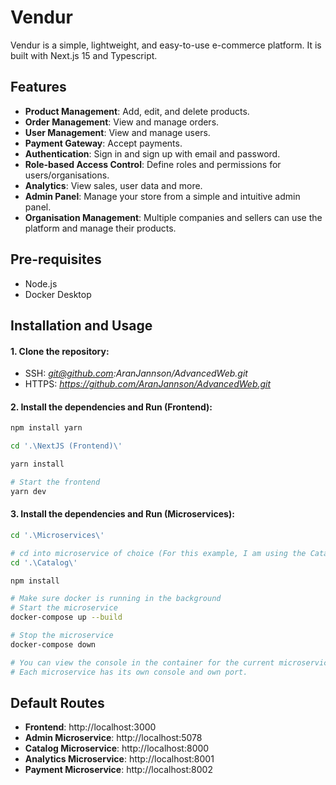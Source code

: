 # Vendur

Vendur is a simple, lightweight, and easy-to-use e-commerce platform. It is built with Next.js 15 and Typescript.

## Features

- **Product Management**: Add, edit, and delete products.
- **Order Management**: View and manage orders.
- **User Management**: View and manage users.
- **Payment Gateway**: Accept payments.
- **Authentication**: Sign in and sign up with email and password.
- **Role-based Access Control**: Define roles and permissions for users/organisations.
- **Analytics**: View sales, user data and more.
- **Admin Panel**: Manage your store from a simple and intuitive admin panel.
- **Organisation Management**: Multiple companies and sellers can use the platform and manage their products.

## Pre-requisites
- Node.js
- Docker Desktop

## Installation and Usage

#### 1. Clone the repository:
- SSH: *git@github.com:AranJannson/AdvancedWeb.git*
- HTTPS: *https://github.com/AranJannson/AdvancedWeb.git*

#### 2. Install the dependencies and Run (Frontend):
```bash
npm install yarn

cd '.\NextJS (Frontend)\'

yarn install

# Start the frontend
yarn dev

```

#### 3. Install the dependencies and Run (Microservices):

```bash
cd '.\Microservices\'

# cd into microservice of choice (For this example, I am using the Catalog microservice)
cd '.\Catalog\'

npm install

# Make sure docker is running in the background
# Start the microservice
docker-compose up --build

# Stop the microservice
docker-compose down

# You can view the console in the container for the current microservice by opening docker desktop and clicking on the container.
# Each microservice has its own console and own port.

```

## Default Routes

- **Frontend**: http://localhost:3000
- **Admin Microservice**: http://localhost:5078
- **Catalog Microservice**: http://localhost:8000
- **Analytics Microservice**: http://localhost:8001
- **Payment Microservice**: http://localhost:8002
